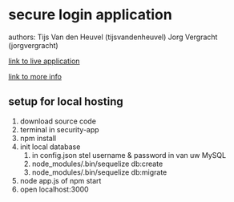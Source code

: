 # secure login application

authors:
Tijs Van den Heuvel (tijsvandenheuvel)
Jorg Vergracht  (jorgvergracht)

[link to live application](https://jorg-tijs-taak.herokuapp.com)

[link to more info](https://github.com/tijsvandenheuvel/team_3_secure_login/../../../../team_3.md)

## setup for local hosting

1. download source code
2. terminal in security-app
3. npm install 
4. init local database
   1. in config.json stel username & password in van uw MySQL 
   2. node_modules/.bin/sequelize db:create
   3. node_modules/.bin/sequelize db:migrate
5. node app.js  of  npm start
6. open localhost:3000
